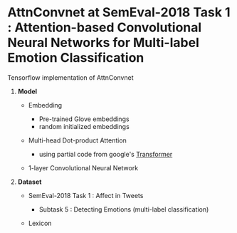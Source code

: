 # AttnConvnet at SemEval-2018 Task 1 : Attention-based Convolutional Neural Networks for Multi-label Emotion Classification

Tensorflow implementation of AttnConvnet

1. **Model**

	- Embedding
		- Pre-trained Glove embeddings
		- random initialized embeddings
	
	- Multi-head Dot-product Attention
		- using partial code from google's [Transformer](https://github.com/tensorflow/tensor2tensor)
	
	- 1-layer Convolutional Neural Network


2. **Dataset**
	
	- SemEval-2018 Task 1 : Affect in Tweets
		- Subtask 5 : Detecting Emotions (multi-label classification)

	- Lexicon
